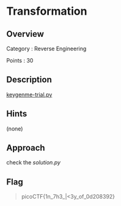 # Transformation

## Overview
Category : Reverse Engineering

Points : 30

## Description

[keygenme-trial.py](https://mercury.picoctf.net/static/fb75b48f9214cf992a2199b5785564e7/keygenme-trial.py)

## Hints

(none)

## Approach
check the *solution.py*

## Flag

> picoCTF{1n_7h3_|<3y_of_0d208392}